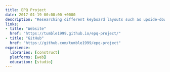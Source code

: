 ```yaml
---
title: EPQ Project
date: 2017-01-19 00:00:00 +0000
description: "Researching different keyboard layouts such as upside-down keyboard"
links:
- title: "Website"
  href: "https://tumble1999.github.io/epq-project/"
- title: "GitHub"
  href: "https://github.com/tumble1999/epq-project"
experience:
  libraries: [construct]
  platforms: [web]
  education: [studio]
---
```

